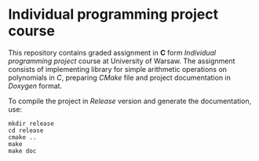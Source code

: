 # Individual programming project course

This repository contains graded assignment in **C** form _Individual programming project_ course at University of Warsaw.
The assignment consists of implementing library for simple arithmetic operations on polynomials in _C_, preparing _CMake_ file and project documentation in _Doxygen_ format.

To compile the project in _Release_ version and generate the documentation, use:
```shell
mkdir release
cd release
cmake ..
make
make doc
```

